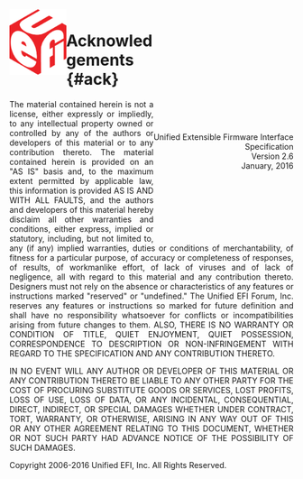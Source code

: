 <div>
<img src="uefi_logo_red.png" style="float:left;" width="20%">
<p class="no-glossary" style='text-align:right;float:right;'>
<br>
<br>
<br>
<br>
<br>
<br>
<br>
<br>
<br>
<br>
<br>
<br>
Unified Extensible Firmware Interface<br>
Specification<br>
Version 2.6<br>
January, 2016<br>
<br>
<br>
<br>
<br>
<br>
<br>
</div>

# Acknowledgements {#ack}

<p class="no-glossary" style="text-align:justify">
The material contained herein is not a license, either expressly or impliedly,
to any intellectual property owned or controlled by any of the authors or
developers of this material or to any contribution thereto.  The material
contained herein is provided on an "AS IS" basis and, to the maximum extent
permitted by applicable law, this information is provided AS IS AND WITH ALL
FAULTS, and the authors and developers of this material hereby disclaim all
other warranties and conditions, either express, implied or statutory,
including, but not limited to, any (if any) implied warranties, duties or
conditions of merchantability, of fitness for a particular purpose, of accuracy
or completeness of responses, of results, of workmanlike effort, of lack of
viruses and of lack of negligence, all with regard to this material and any
contribution thereto. Designers must not rely on the absence or characteristics
of any features or instructions marked "reserved" or "undefined." The Unified
EFI Forum, Inc. reserves any features or instructions so marked for future
definition and shall have no responsibility whatsoever for conflicts or
incompatibilities arising from future changes to them. ALSO, THERE IS NO
WARRANTY OR CONDITION OF TITLE, QUIET ENJOYMENT, QUIET POSSESSION,
CORRESPONDENCE TO DESCRIPTION OR NON-INFRINGEMENT WITH REGARD TO THE
SPECIFICATION AND ANY CONTRIBUTION THERETO.

<p class="no-glossary" style="text-align:justify">
IN NO EVENT WILL ANY AUTHOR OR DEVELOPER OF THIS MATERIAL OR ANY CONTRIBUTION
THERETO BE LIABLE TO ANY OTHER PARTY FOR THE COST OF PROCURING SUBSTITUTE GOODS
OR SERVICES, LOST PROFITS, LOSS OF USE, LOSS OF DATA, OR ANY INCIDENTAL,
CONSEQUENTIAL, DIRECT, INDIRECT, OR SPECIAL DAMAGES WHETHER UNDER CONTRACT,
TORT, WARRANTY, OR OTHERWISE, ARISING IN ANY WAY OUT OF THIS OR ANY OTHER
AGREEMENT RELATING TO THIS DOCUMENT, WHETHER OR NOT SUCH PARTY HAD ADVANCE
NOTICE OF THE POSSIBILITY OF SUCH DAMAGES.

<p class="no-glossary">Copyright 2006-2016 Unified EFI, Inc. All Rights Reserved.
